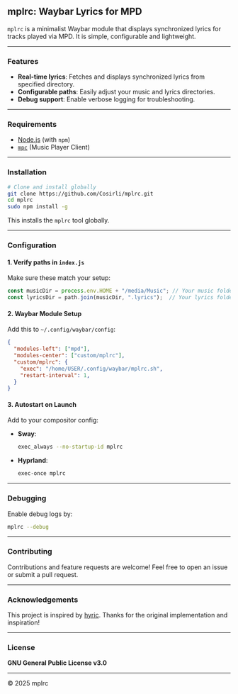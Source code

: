## mplrc: Waybar Lyrics for MPD

`mplrc` is a minimalist Waybar module that displays synchronized lyrics for tracks played via MPD. It is simple, configurable and lightweight.

---

### Features

* **Real-time lyrics**: Fetches and displays synchronized lyrics from specified directory.
* **Configurable paths**: Easily adjust your music and lyrics directories.
* **Debug support**: Enable verbose logging for troubleshooting.

---

### Requirements

   * [Node.js](https://nodejs.org/) (with `npm`)
   * [`mpc`](https://www.musicpd.org/clients/mpc/) (Music Player Client)

---

### Installation

```bash
# Clone and install globally
git clone https://github.com/Cosirli/mplrc.git
cd mplrc
sudo npm install -g
```

This installs the `mplrc` tool globally.

---

### Configuration

#### 1. Verify paths in `index.js`

Make sure these match your setup:

```js
const musicDir = process.env.HOME + "/media/Music"; // Your music folder
const lyricsDir = path.join(musicDir, ".lyrics");  // Your lyrics folder
```

#### 2. Waybar Module Setup

Add this to `~/.config/waybar/config`:

```json
{
  "modules-left": ["mpd"],
  "modules-center": ["custom/mplrc"],
  "custom/mplrc": {
    "exec": "/home/USER/.config/waybar/mplrc.sh",
    "restart-interval": 1,
  }
}
```


#### 3. Autostart on Launch

Add to your compositor config:

* **Sway**:

  ```bash
  exec_always --no-startup-id mplrc
  ```
* **Hyprland**:

  ```bash
  exec-once mplrc
  ```

---

### Debugging

  Enable debug logs by:

  ```bash
  mplrc --debug
  ```

---

### Contributing

Contributions and feature requests are welcome! Feel free to open an issue or submit a pull request.

---

### Acknowledgements

This project is inspired by [hyric](https://github.com/YUxiangLuo/hyric). Thanks for the original implementation and inspiration!

---

### License

**GNU General Public License v3.0**

---

© 2025 mplrc


